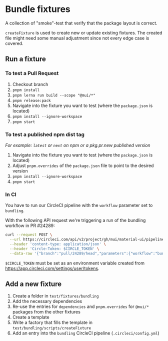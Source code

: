 # Bundle fixtures

A collection of "smoke"-test that verify that the package layout is correct.

`createFixture` is used to create new or update existing fixtures.
The created file might need some manual adjustment since not every edge case is covered.

## Run a fixture

### To test a Pull Request

1. Checkout branch
1. `pnpm install`
1. `pnpm lerna run build --scope "@mui/*"`
1. `pnpm release:pack`
1. Navigate into the fixture you want to test (where the `package.json` is located)
1. `pnpm install --ignore-workspace`
1. `pnpm start`

### To test a published npm dist tag

_For example: `latest` or `next` on npm or a pkg.pr.new published version_

1. Navigate into the fixture you want to test (where the `package.json` is located)
1. Adjust `pnpm.overrides` of the `package.json` file to point to the desired version
1. `pnpm install --ignore-workspace`
1. `pnpm start`

### In CI

You have to run our CircleCI pipeline with the `workflow` parameter set to `bundling`.

With the following API request we're triggering a run of the bundling workflow in
PR #24289:

```bash
curl --request POST \
  --url https://circleci.com/api/v2/project/gh/mui/material-ui/pipeline \
  --header 'content-type: application/json' \
  --header 'Circle-Token: $CIRCLE_TOKEN' \
  --data-raw '{"branch":"pull/24289/head","parameters":{"workflow":"bundling"}}'
```

`$CIRCLE_TOKEN` must be set as an environment variable created from https://app.circleci.com/settings/user/tokens.

## Add a new fixture

1. Create a folder in `test/fixtures/bundling`
1. Add the necessary dependencies
1. Re-use the entries for `dependencies` and `pnpm.overrides` for `@mui/*` packages from the other fixtures
1. Create a template
1. Write a factory that fills the template in `test/bundling/scripts/createFixture`
1. Add an entry into the `bundling` CircleCI pipeline (`.circleci/config.yml`)
